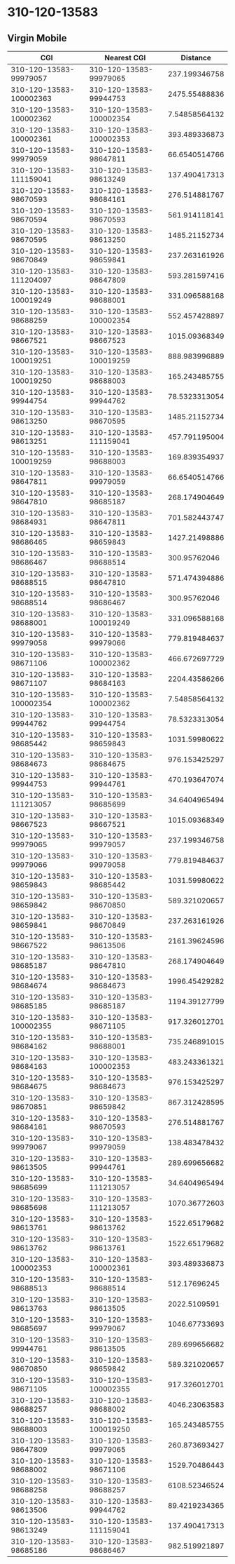 # 310-120-13583
## Virgin Mobile


| CGI | Nearest CGI | Distance |
|-----|-------------|----------|
| 310-120-13583-99979057 | 310-120-13583-99979065 | 237.199346758 |
| 310-120-13583-100002363 | 310-120-13583-99944753 | 2475.55488836 |
| 310-120-13583-100002362 | 310-120-13583-100002354 | 7.54858564132 |
| 310-120-13583-100002361 | 310-120-13583-100002353 | 393.489336873 |
| 310-120-13583-99979059 | 310-120-13583-98647811 | 66.6540514766 |
| 310-120-13583-111159041 | 310-120-13583-98613249 | 137.490417313 |
| 310-120-13583-98670593 | 310-120-13583-98684161 | 276.514881767 |
| 310-120-13583-98670594 | 310-120-13583-98670593 | 561.914118141 |
| 310-120-13583-98670595 | 310-120-13583-98613250 | 1485.21152734 |
| 310-120-13583-98670849 | 310-120-13583-98659841 | 237.263161926 |
| 310-120-13583-111204097 | 310-120-13583-98647809 | 593.281597416 |
| 310-120-13583-100019249 | 310-120-13583-98688001 | 331.096588168 |
| 310-120-13583-98688259 | 310-120-13583-100002354 | 552.457428897 |
| 310-120-13583-98667521 | 310-120-13583-98667523 | 1015.09368349 |
| 310-120-13583-100019251 | 310-120-13583-100019259 | 888.983996889 |
| 310-120-13583-100019250 | 310-120-13583-98688003 | 165.243485755 |
| 310-120-13583-99944754 | 310-120-13583-99944762 | 78.5323313054 |
| 310-120-13583-98613250 | 310-120-13583-98670595 | 1485.21152734 |
| 310-120-13583-98613251 | 310-120-13583-111159041 | 457.791195004 |
| 310-120-13583-100019259 | 310-120-13583-98688003 | 169.839354937 |
| 310-120-13583-98647811 | 310-120-13583-99979059 | 66.6540514766 |
| 310-120-13583-98647810 | 310-120-13583-98685187 | 268.174904649 |
| 310-120-13583-98684931 | 310-120-13583-98647811 | 701.582443747 |
| 310-120-13583-98686465 | 310-120-13583-98659843 | 1427.21498886 |
| 310-120-13583-98686467 | 310-120-13583-98688514 | 300.95762046 |
| 310-120-13583-98688515 | 310-120-13583-98647810 | 571.474394886 |
| 310-120-13583-98688514 | 310-120-13583-98686467 | 300.95762046 |
| 310-120-13583-98688001 | 310-120-13583-100019249 | 331.096588168 |
| 310-120-13583-99979058 | 310-120-13583-99979066 | 779.819484637 |
| 310-120-13583-98671106 | 310-120-13583-100002362 | 466.672697729 |
| 310-120-13583-98671107 | 310-120-13583-98684163 | 2204.43586266 |
| 310-120-13583-100002354 | 310-120-13583-100002362 | 7.54858564132 |
| 310-120-13583-99944762 | 310-120-13583-99944754 | 78.5323313054 |
| 310-120-13583-98685442 | 310-120-13583-98659843 | 1031.59980622 |
| 310-120-13583-98684673 | 310-120-13583-98684675 | 976.153425297 |
| 310-120-13583-99944753 | 310-120-13583-99944761 | 470.193647074 |
| 310-120-13583-111213057 | 310-120-13583-98685699 | 34.6404965494 |
| 310-120-13583-98667523 | 310-120-13583-98667521 | 1015.09368349 |
| 310-120-13583-99979065 | 310-120-13583-99979057 | 237.199346758 |
| 310-120-13583-99979066 | 310-120-13583-99979058 | 779.819484637 |
| 310-120-13583-98659843 | 310-120-13583-98685442 | 1031.59980622 |
| 310-120-13583-98659842 | 310-120-13583-98670850 | 589.321020657 |
| 310-120-13583-98659841 | 310-120-13583-98670849 | 237.263161926 |
| 310-120-13583-98667522 | 310-120-13583-98613506 | 2161.39624596 |
| 310-120-13583-98685187 | 310-120-13583-98647810 | 268.174904649 |
| 310-120-13583-98684674 | 310-120-13583-98684673 | 1996.45429282 |
| 310-120-13583-98685185 | 310-120-13583-98685187 | 1194.39127799 |
| 310-120-13583-100002355 | 310-120-13583-98671105 | 917.326012701 |
| 310-120-13583-98684162 | 310-120-13583-98688001 | 735.246891015 |
| 310-120-13583-98684163 | 310-120-13583-100002353 | 483.243361321 |
| 310-120-13583-98684675 | 310-120-13583-98684673 | 976.153425297 |
| 310-120-13583-98670851 | 310-120-13583-98659842 | 867.312428595 |
| 310-120-13583-98684161 | 310-120-13583-98670593 | 276.514881767 |
| 310-120-13583-99979067 | 310-120-13583-99979059 | 138.483478432 |
| 310-120-13583-98613505 | 310-120-13583-99944761 | 289.699656682 |
| 310-120-13583-98685699 | 310-120-13583-111213057 | 34.6404965494 |
| 310-120-13583-98685698 | 310-120-13583-111213057 | 1070.36772603 |
| 310-120-13583-98613761 | 310-120-13583-98613762 | 1522.65179682 |
| 310-120-13583-98613762 | 310-120-13583-98613761 | 1522.65179682 |
| 310-120-13583-100002353 | 310-120-13583-100002361 | 393.489336873 |
| 310-120-13583-98688513 | 310-120-13583-98688514 | 512.17696245 |
| 310-120-13583-98613763 | 310-120-13583-98613505 | 2022.5109591 |
| 310-120-13583-98685697 | 310-120-13583-99979067 | 1046.67733693 |
| 310-120-13583-99944761 | 310-120-13583-98613505 | 289.699656682 |
| 310-120-13583-98670850 | 310-120-13583-98659842 | 589.321020657 |
| 310-120-13583-98671105 | 310-120-13583-100002355 | 917.326012701 |
| 310-120-13583-98688257 | 310-120-13583-98688002 | 4046.23063583 |
| 310-120-13583-98688003 | 310-120-13583-100019250 | 165.243485755 |
| 310-120-13583-98647809 | 310-120-13583-99979065 | 260.873693427 |
| 310-120-13583-98688002 | 310-120-13583-98671106 | 1529.70486443 |
| 310-120-13583-98688258 | 310-120-13583-98688257 | 6108.52346524 |
| 310-120-13583-98613506 | 310-120-13583-99944762 | 89.4219234365 |
| 310-120-13583-98613249 | 310-120-13583-111159041 | 137.490417313 |
| 310-120-13583-98685186 | 310-120-13583-98686467 | 982.519921897 |
